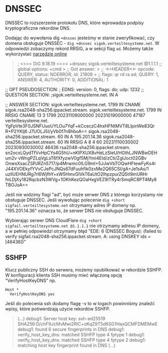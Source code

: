 # DNSSEC

DNSSEC to rozszerzenie protokołu DNS, które wprowadza podpisy kryptograficzne rekordów DNS.

Dodając do wywołania dig `+dnssec` jesteśmy w stanie zweryfikować, czy domena obsługuje DNSSEC - `dig +dnssec sigok.verteiltesysteme.net`.
W odpowiedzi zobaczymy rekord RRSIG, a w sekcji flag `ad`.
Możemy także wykorzystać [narzędzie online](https://dnssec-analyzer.verisignlabs.com/)

>; <<>> DiG 9.18.19 <<>> +dnssec sigok.verteiltesysteme.net @1.1.1.1
>;; global options: +cmd                                                                                                                                                                   >
>;; Got answer:                                                                                                                                                                            >
>;; ->>HEADER<<- opcode: QUERY, status: NOERROR, id: 21808                                                                                                                                 >
>;; flags: qr rd ra ad; QUERY: 1, ANSWER: 4, AUTHORITY: 0, ADDITIONAL: 1
>
;; OPT PSEUDOSECTION:
; EDNS: version: 0, flags: do; udp: 1232
;; QUESTION SECTION:
;sigok.verteiltesysteme.net.    IN      A
>
;; ANSWER SECTION:
sigok.verteiltesysteme.net. 1799 IN     CNAME   sigok.rsa2048-sha256.ippacket.stream.
sigok.verteiltesysteme.net. 1799 IN     RRSIG   CNAME 13 3 1799 20231109000000 20231019000000 47187 verteiltesysteme.net. YgFpVte3F0JSNFUuoUYLOu7YqF+kCceczC4hxHFNtMVT8LlpinWe83Qr R+P2YKIj6
J7UOLJ5I/yVb0f7n8hboA==
sigok.rsa2048-sha256.ippacket.stream. 60 IN A   195.201.14.36
sigok.rsa2048-sha256.ippacket.stream. 60 IN RRSIG A 8 4 60 20231110030002 20230930030002 46436 rsa2048-sha256.ippacket.stream. sn2ocxLQydTfVvHpCYs4G5hU+nKIPXUX8vHeLzSIeU/HGthLJNWBwDEH um2v
vWngPZLqVgLsT6fXfyzwV0gf5MjYmi4EId/zCti/ZglJoct02GBv OnwsXsacZSPJRZn5717/p4Mrwmc0ILG9mI+5JJwVbTOQwHFtewFyKs4r J44XVOEkyfYVvCJePcJNQs67dFuuhfik0zxMe2Q65CSI/gA+Je1sAs/1 uzllUEHNURg7rI6WjfhY+xW5HmvGlVkT6aUtO2IhpzpurZQStI9mURHr fnLDjXy182RqcbzN3WVg+1OKhKezQOaHxgVEZ9lTRy4rSmqRC8PT4My8 TBOJoA==

Jeśli nie widzimy flagi "ad", być może serwer DNS z którego korzystamy nie obsługuje DNSSEC.
Jeśli wywołując polecenie `dig +short sigfail.verteiltesysteme.net` otrzymamy adres IP domeny np. "195.201.14.36" oznacza to, że serwer DNS nie obsługuje DNSSEC.

Wybierając serwer DNS CloudFlare `dig +short sigfail.verteiltesysteme.net @1.1.1.1` nie otrzymamy adresu IP domeny, a w pełniej odpowiedzi otrzymamy błąd "EDE: 6 (DNSSEC Bogus): (failed to verify sigfail.rsa2048-sha256.ippacket.stream. A: using DNSKEY ids = [46436])"

## SSHFP

Klucz publiczny SSH do serwera, możemy opublikować w rekordzie SSHFP.
W konfiguracji klienta SSH musimy mieć włączoną opcję "VerifyHostKeyDNS" np.

```
Host *
  VerifyHostKeyDNS yes
```

Jeśli do polecenia ssh dodamy flagę -v to w logach powinniśmy znaleźć wpisy, które potiwerdzają użycie rekordów SSHFP.

>(...)
debug1: Server host key: ssh-ed25519 SHA256:D/chF9JcMvMwi2RIC+oKqZ9T5d6SG1HaxQCMFDMEMwE
debug1: found 6 secure fingerprints in DNS
debug1: verify_host_key_dns: matched SSHFP type 4 fptype 1
debug1: verify_host_key_dns: matched SSHFP type 4 fptype 2
debug1: matching host key fingerprint found in DNS
(...)
